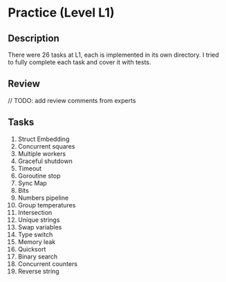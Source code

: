 # Practice (Level L1)

## Description

There were 26 tasks at L1, each is implemented in its own directory. I tried to fully complete each task and cover it with tests.

## Review

// TODO: add review comments from experts

## Tasks

1. Struct Embedding
2. Concurrent squares
3. Multiple workers
4. Graceful shutdown
5. Timeout
6. Goroutine stop
7. Sync Map
8. Bits
9. Numbers pipeline
10. Group temperatures
11. Intersection
12. Unique strings
13. Swap variables
14. Type switch
15. Memory leak
16. Quicksort
17. Binary search
18. Concurrent counters
19. Reverse string
